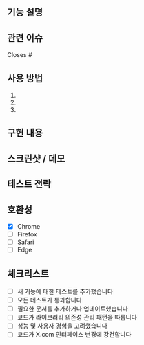 ## 기능 설명

<!-- 추가하는 새 기능에 대한 간략한 설명 -->

## 관련 이슈

<!-- 이 PR이 해결하는 이슈 번호 -->

Closes #

## 사용 방법

<!-- 새 기능을 사용하는 방법에 대한 설명 -->

1.
2.
3.

## 구현 내용

<!-- 기능을 어떻게 구현했는지에 대한 기술적 세부 사항 -->

## 스크린샷 / 데모

<!-- 새 기능을 보여주는 스크린샷이나 GIF -->

## 테스트 전략

<!-- 이 기능에 대한 테스트 방법과 범위 -->

## 호환성

- [x] Chrome
- [ ] Firefox
- [ ] Safari
- [ ] Edge

## 체크리스트

- [ ] 새 기능에 대한 테스트를 추가했습니다
- [ ] 모든 테스트가 통과합니다
- [ ] 필요한 문서를 추가하거나 업데이트했습니다
- [ ] 코드가 라이브러리 의존성 관리 패턴을 따릅니다
- [ ] 성능 및 사용자 경험을 고려했습니다
- [ ] 코드가 X.com 인터페이스 변경에 강건합니다
